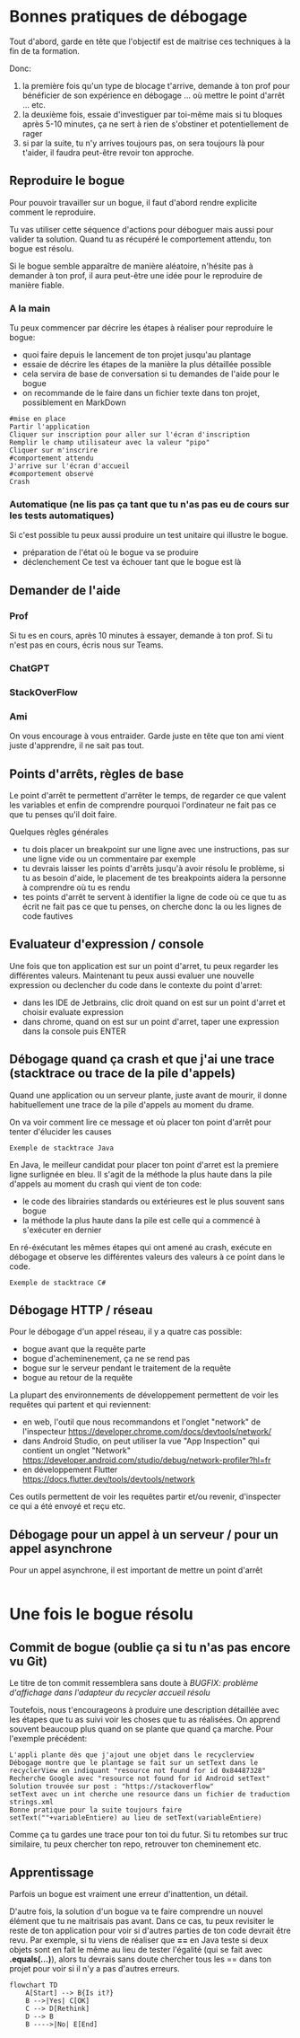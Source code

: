 # Bonnes pratiques de débogage

Tout d'abord, garde en tête que l'objectif est de maitrise ces techniques à la fin de ta formation.

Donc:

1. la première fois qu'un type de blocage t'arrive, demande à ton prof pour bénéficier de son expérience en débogage ... où mettre le point d'arrêt ... etc.
2. la deuxième fois, essaie d'investiguer par toi-même mais si tu bloques après 5-10 minutes, ça ne sert à rien de s'obstiner et potentiellement de rager
3. si par la suite, tu n'y arrives toujours pas, on sera toujours là pour t'aider, il faudra peut-être revoir ton approche.

## Reproduire le bogue

Pour pouvoir travailler sur un bogue, il faut d'abord rendre explicite comment le reproduire.

Tu vas utiliser cette séquence d'actions pour déboguer mais aussi pour valider ta solution. Quand tu as récupéré le comportement attendu, ton bogue est résolu.

Si le bogue semble apparaître de manière aléatoire, n'hésite pas à demander à ton prof, il aura peut-être une idée pour le reproduire de manière fiable.

### A la main

Tu peux commencer par décrire les étapes à réaliser pour reproduire le bogue:

- quoi faire depuis le lancement de ton projet jusqu'au plantage
- essaie de décrire les étapes de la manière la plus détaillée possible
- cela servira de base de conversation si tu demandes de l'aide pour le bogue
- on recommande de le faire dans un fichier texte dans ton projet, possiblement en MarkDown

```
#mise en place
Partir l'application
Cliquer sur inscription pour aller sur l'écran d'inscription
Remplir le champ utilisateur avec la valeur "pipo"
Cliquer sur m'inscrire
#comportement attendu
J'arrive sur l'écran d'accueil
#comportement observé
Crash
```

### Automatique (ne lis pas ça tant que tu n'as pas eu de cours sur les tests automatiques)

Si c'est possible tu peux aussi produire un test unitaire qui illustre le bogue.

- préparation de l'état où le bogue va se produire
- déclenchement
  Ce test va échouer tant que le bogue est là

## Demander de l'aide

### Prof

Si tu es en cours, après 10 minutes à essayer, demande à ton prof.
Si tu n'est pas en cours, écris nous sur Teams.

### ChatGPT

### StackOverFlow

### Ami

On vous encourage à vous entraider. Garde juste en tête
que ton ami vient juste d'apprendre, il ne sait pas tout.

## Points d'arrêts, règles de base

Le point d'arrêt te permettent d'arrêter le temps, de regarder ce que valent les variables et enfin de comprendre
pourquoi l'ordinateur ne fait pas ce que tu penses qu'il doit faire.

Quelques règles générales

- tu dois placer un breakpoint sur une ligne avec une instructions, pas sur une ligne vide ou un commentaire par exemple
- tu devrais laisser les points d'arrêts jusqu'à avoir résolu le problème, si tu as besoin d'aide, le placement de tes breakpoints aidera la personne à comprendre où tu es rendu
- tes points d'arrêt te servent à identifier la ligne de code où ce que tu as écrit ne fait pas ce que tu penses, on cherche donc la ou les lignes de code fautives

## Evaluateur d'expression / console

Une fois que ton application est sur un point d'arret, tu peux regarder les différentes valeurs. Maintenant tu peux aussi evaluer une nouvelle expression ou declencher du code dans le contexte du point d'arret:

- dans les IDE de Jetbrains, clic droit quand on est sur un point d'arret et choisir evaluate expression
- dans chrome, quand on est sur un point d'arret, taper une expression dans la console puis ENTER

## Débogage quand ça crash et que j'ai une trace (stacktrace ou trace de la pile d'appels)

Quand une application ou un serveur plante, juste avant de mourir, il donne habituellement une trace de la pile d'appels au moment du drame.

On va voir comment lire ce message et où placer ton point d'arrêt pour tenter d'élucider les causes

```
Exemple de stacktrace Java
```

En Java, le meilleur candidat pour placer ton point d'arret est la premiere ligne surlignée en bleu. Il s'agit de la méthode la plus haute dans la pile d'appels au moment du crash qui vient de ton code:

- le code des librairies standards ou extérieures est le plus souvent sans bogue
- la méthode la plus haute dans la pile est celle qui a commencé à s'exécuter en dernier

En ré-éxécutant les mêmes étapes qui ont amené au crash, exécute en débogage et observe les différentes valeurs des valeurs à ce point dans le code.

```
Exemple de stacktrace C#
```

## Débogage HTTP / réseau

Pour le débogage d'un appel réseau, il y a quatre cas possible:

- bogue avant que la requête parte
- bogue d'acheminenement, ça ne se rend pas
- bogue sur le serveur pendant le traitement de la requête
- bogue au retour de la requête

La plupart des environnements de développement permettent de voir les requêtes qui partent et qui reviennent:

- en web, l'outil que nous recommandons et l'onglet "network" de l'inspecteur https://developer.chrome.com/docs/devtools/network/
- dans Android Studio, on peut utiliser la vue "App Inspection" qui contient un onglet "Network" https://developer.android.com/studio/debug/network-profiler?hl=fr
- en développement Flutter https://docs.flutter.dev/tools/devtools/network

Ces outils permettent de voir les requêtes partir et/ou revenir, d'inspecter ce qui a été envoyé et reçu etc.

## Débogage pour un appel à un serveur / pour un appel asynchrone

Pour un appel asynchrone, il est important de mettre un point d'arrêt

```java

```

# Une fois le bogue résolu

## Commit de bogue (oublie ça si tu n'as pas encore vu Git)

Le titre de ton commit ressemblera sans doute à _BUGFIX: problème d'affichage dans l'adapteur du recycler accueil résolu_

Toutefois, nous t'encourageons à produire une description détaillée avec les étapes que tu as suivi voir les choses que tu as réalisées. On apprend souvent
beaucoup plus quand on se plante que quand ça marche. Pour l'exemple précédent:

```
L'appli plante dès que j'ajout une objet dans le recyclerview
Débogage montre que le plantage se fait sur un setText dans le recyclerView en indiquant "resource not found for id 0x84487328"
Recherche Google avec "resource not found for id Android setText"
Solution trouvée sur post : "https://stackoverflow"
setText avec un int cherche une resource dans un fichier de traduction strings.xml
Bonne pratique pour la suite toujours faire setText(""+variableEntiere) au lieu de setText(variableEntiere)
```

Comme ça tu gardes une trace pour ton toi du futur. Si tu retombes sur truc similaire, tu peux chercher ton repo, retrouver ton cheminement etc.

## Apprentissage

Parfois un bogue est vraiment une erreur d'inattention, un détail.

D'autre fois, la solution d'un bogue va te faire comprendre un nouvel élément que tu ne maitrisais pas avant. Dans ce cas, tu peux revisiter le reste de ton application
pour voir si d'autres parties de ton code devrait être revu. Par exemple, si tu viens de réaliser que **==** en Java teste si deux objets sont en fait le même au lieu de
tester l'égalité (qui se fait avec **.equals(...)**), alors tu devrais sans doute chercher tous les == dans ton projet pour voir si il n'y a pas d'autres erreurs.

```mermaid
flowchart TD
    A[Start] --> B{Is it?}
    B -->|Yes| C[OK]
    C --> D[Rethink]
    D --> B
    B ---->|No| E[End]
```
